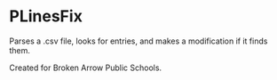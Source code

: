 # PLinesFix
Parses a .csv file, looks for entries, and makes a modification if it finds them.

Created for Broken Arrow Public Schools.
